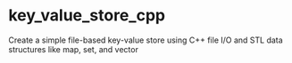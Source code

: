 # key_value_store_cpp
Create a simple file-based key-value store using C++ file I/O and STL data structures like map, set, and vector
